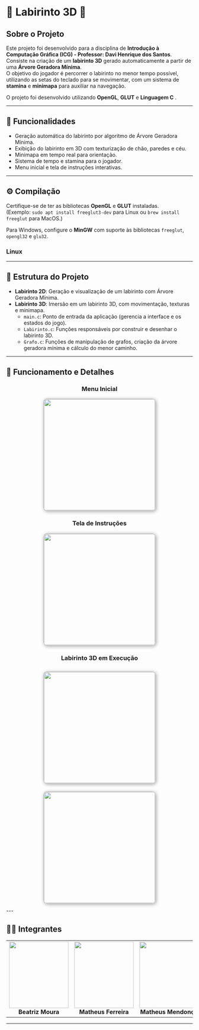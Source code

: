 # 🌟 Labirinto 3D 🌟

## Sobre o Projeto
Este projeto foi desenvolvido para a disciplina de **Introdução à Computação Gráfica (ICG) - Professor:  Davi Henrique dos Santos**.  
Consiste na criação de um **labirinto 3D** gerado automaticamente a partir de uma **Árvore Geradora Mínima**.  
O objetivo do jogador é percorrer o labirinto no menor tempo possível, utilizando as setas do teclado para se movimentar, com um sistema de **stamina** e **minimapa** para auxiliar na navegação.

O projeto foi desenvolvido utilizando **OpenGL**, **GLUT** e  **Linguagem C** .

---

## 🧩 Funcionalidades
- Geração automática do labirinto por algoritmo de Árvore Geradora Mínima.
- Exibição do labirinto em 3D com texturização de chão, paredes e céu.
- Minimapa em tempo real para orientação.
- Sistema de tempo e stamina para o jogador.
- Menu inicial e tela de instruções interativas.

---

## ⚙️ Compilação

Certifique-se de ter as bibliotecas **OpenGL** e **GLUT** instaladas.  
(Exemplo: `sudo apt install freeglut3-dev` para Linux ou `brew install freeglut` para MacOS.)

Para Windows, configure o **MinGW** com suporte às bibliotecas `freeglut`, `opengl32` e `glu32`.

### Linux

---

## 📁 Estrutura do Projeto

- **Labirinto 2D**: Geração e visualização de um labirinto com Árvore Geradora Mínima.
- **Labirinto 3D**: Imersão em um labirinto 3D, com movimentação, texturas e minimapa.
    - `main.c`: Ponto de entrada da aplicação (gerencia a interface e os estados do jogo).
    - `Labirinto.c`: Funções responsáveis por construir e desenhar o labirinto 3D.
    - `Grafo.c`: Funções de manipulação de grafos, criação da árvore geradora mínima e cálculo do menor caminho.

---

## 📸 Funcionamento e Detalhes

<div align="center">

<h3>Menu Inicial</h3>
<img src="https://drive.google.com/uc?export=view&id=1FApcs9yl1NR2bHsw0erFkphaNuDDe76L" width="300px" style="border: 2px solid #ccc; border-radius: 10px; box-shadow: 2px 2px 10px #aaa;">

<h3>Tela de Instruções</h3>
<img src="https://drive.google.com/uc?export=view&id=1WmwQBuSSzjxZJmpDcJHavPiNQG1eFE2-" width="300px" style="border: 2px solid #ccc; border-radius: 10px; box-shadow: 2px 2px 10px #aaa;">

<h3>Labirinto 3D em Execução</h3>
<img src="https://drive.google.com/uc?export=view&id=1Qf3RnUwbvtWOYpjVKENnHOZk6K9MmJs-" width="300px" style="border: 2px solid #ccc; border-radius: 10px; box-shadow: 2px 2px 10px #aaa; margin: 10px;">
<img src="https://drive.google.com/uc?export=view&id=1CuqGuUcwQ2W1bw6TrmJZIHhvf3JS2y2q" width="300px" style="border: 2px solid #ccc; border-radius: 10px; box-shadow: 2px 2px 10px #aaa; margin: 10px;">

</div>
---

## 🧑‍💻 Integrantes
<div align="center">

<table>
  <tr>
    <td align="center">
      <img src="https://drive.google.com/uc?export=view&id=1c5xlO3lX6pE3SHc--1P-lAoRX8Sv_HYQ" width="160" height="180" style="object-fit: cover;"><br>
      <b>Beatriz Moura</b>
    </td>
    <td align="center">
      <img src="https://drive.google.com/uc?export=view&id=19ffZj7PEelyPrItMqpYavFV9cz4ucy7b" width="160" height="180" style="object-fit: cover;"><br>
      <b>Matheus Ferreira</b>
    </td>
    <td align="center">
      <img src="https://drive.google.com/uc?export=view&id=1QEsoGm4mfOv_hIE1Zm67epH88huBR4Bi" width="160" height="180" style="object-fit: cover;"><br>
      <b>Matheus Mendonça</b>
    </td>
  </tr>
</table>

</div>


---


```bash

